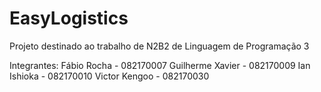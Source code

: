 # EasyLogistics
Projeto destinado ao trabalho de N2B2 de Linguagem de Programação 3

Integrantes:
Fábio Rocha - 082170007
Guilherme Xavier - 082170009
Ian Ishioka - 082170010
Victor Kengoo - 082170030
